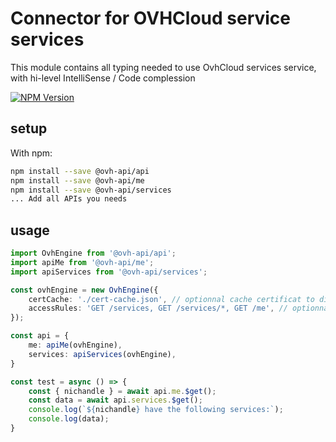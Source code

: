 # Connector for OVHCloud service services

This module contains all typing needed to use OvhCloud services service, with hi-level IntelliSense / Code complession

[![NPM Version](https://img.shields.io/npm/v/@ovh-api/services.svg?style=flat)](https://www.npmjs.org/package/@ovh-api/services)

## setup

With npm:
````bash
npm install --save @ovh-api/api
npm install --save @ovh-api/me
npm install --save @ovh-api/services
... Add all APIs you needs
````

## usage

````typescript
import OvhEngine from '@ovh-api/api';
import apiMe from '@ovh-api/me';
import apiServices from '@ovh-api/services';

const ovhEngine = new OvhEngine({ 
    certCache: './cert-cache.json', // optionnal cache certificat to disk
    accessRules: 'GET /services, GET /services/*, GET /me', // optionnal limit the requested privileges.
});

const api = {
    me: apiMe(ovhEngine),
    services: apiServices(ovhEngine),
}

const test = async () => {
    const { nichandle } = await api.me.$get();
    const data = await api.services.$get();
    console.log(`${nichandle} have the following services:`);
    console.log(data);
}

````